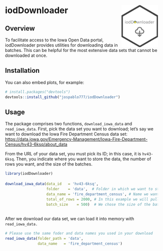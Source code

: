 
<!-- README.md is generated from README.Rmd. Please edit that file -->

# iodDownloader <a><img src="man/figures/logo.png" align="right" height="138" /></a>

## Overview

To facilitate access to the Iowa Open Data portal, iodDownloader
provides utilities for downloading data in batches. This can be helpful
for the most extensive data sets that cannot be downloaded at once.

## Installation

You can also embed plots, for example:

``` r
# install.packages("devtools")
devtools::install_github("jospablo777/iodDownloader")
```

## Usage

The package comprises two functions, `download_iowa_data` and
`read_iowa_data`. First, pick the data set you want to download; let’s
say we want to download the Iowa Fire Department Census data set:
<https://data.iowa.gov/Emergency-Management/Iowa-Fire-Department-Census/hv43-6ksq/about_data>

From the URL of your data set, you must pick its ID; in this case, it is
`hv43-6ksq`. Then, you indicate where you want to store the data, the
number of rows you want, and the size of the batches.

``` r
library(iodDownloader)

download_iowa_data(data_id   = 'hv43-6ksq',
                   folder    = 'data',  # Folder in which we want to store the data. In this case we have chosen a folder called 'data/'
                   data_name = 'fire_department_census', # Name we want for the local copy of the data set
                   total_of_rows = 2000, # In this example we will pull only the first 2k rows of the data set
                   batch_size    = 500)  # We chose the size of the batches we want to pull
                     
```

After we download our data set, we can load it into memory with
`read_iowa_data.`

``` r
# Please use the same foder and data names you used in your download
read_iowa_data(folder_path = 'data',
               data_name   = 'fire_department_census')
                     
```

